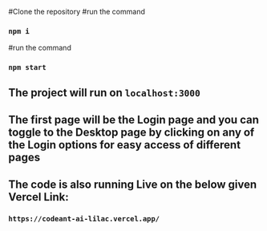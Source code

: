 #Clone the repository
#run the command
### `npm i`
#run the command
### `npm start`

## The project will run on `localhost:3000`
## The first page will be the Login page and you can toggle to the Desktop page by clicking on any of the Login options for easy access of different pages
## The code is also running Live on the below given Vercel Link:
### `https://codeant-ai-lilac.vercel.app/`

